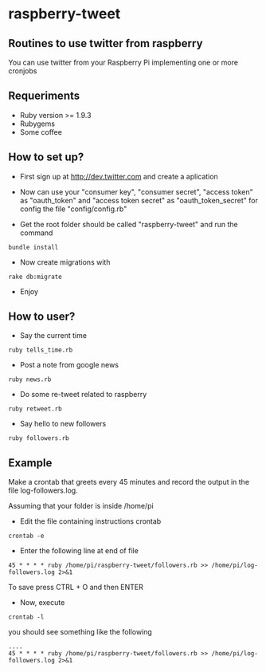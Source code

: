 raspberry-tweet
===============

## Routines to use twitter from raspberry
You can use twitter from your Raspberry Pi implementing one or more cronjobs

## Requeriments
* Ruby version >= 1.9.3
* Rubygems
* Some coffee

## How to set up?

* First sign up at http://dev.twitter.com and create a aplication

* Now can use your "consumer key", "consumer secret", "access token" as "oauth_token" and "access token secret" as "oauth_token_secret" for config the file "config/config.rb"

* Get the root folder should be called "raspberry-tweet" and run the command
```console
bundle install
```

* Now create migrations with
```console
rake db:migrate
```

* Enjoy

## How to user?

* Say the current time
```console
ruby tells_time.rb
```

* Post a note from google news
```console
ruby news.rb
```

* Do some re-tweet related to raspberry
```console
ruby retweet.rb
```

* Say hello to new followers
```console
ruby followers.rb
```
## Example

Make a crontab that greets every 45 minutes and record the output in the file log-followers.log.

Assuming that your folder is inside /home/pi

* Edit the file containing instructions crontab
```console
crontab -e
```

* Enter the following line at end of file
```console
45 * * * * ruby /home/pi/raspberry-tweet/followers.rb >> /home/pi/log-followers.log 2>&1
```

To save press CTRL + O and then ENTER

* Now, execute
```console
crontab -l
```

you should see something like the following

```console
....
45 * * * * ruby /home/pi/raspberry-tweet/followers.rb >> /home/pi/log-followers.log 2>&1
```